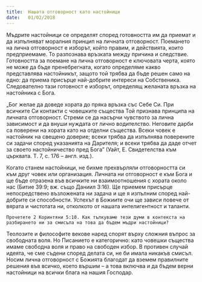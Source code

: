 ```yaml
---
title:  Нашата отговорност като настойници
date:   01/02/2018
---
```


Мъдрите настойници се определят според готовността им да приемат и да изпълняват моралния принцип на личната отговорност. Поемането на лична отговорност е изборът, който правим, и действията, които предприемаме. То разпознава връзката между причина и следствие. Готовността за поемане на лична отговорност е ключовата черта, която не може да бъде пренебрегната, когато определяме какво представлява настойникът, защото той трябва да бъде решен само на едно: да приема присърце най-добрите интереси на Собственика. Следователно тази готовност е изборът, определящ желаната връзка на настойника с Бога.

„Бог желае да доведе хората до пряка връзка със Себе Си. При всичките Си контакти с човешките същества Той признава принципа на личната отговорност. Стреми се да насърчи чувството за лична зависимост и да внуши нуждата от лично водителство. Неговите дарби са поверени на хората като на отделни същества. Всеки човек е настойник на свещено доверие; всеки трябва да изпълнява поверените си задачи според указанията на Дарителя; и всеки трябва да даде отчет за своето настойничество пред Бога” (Уайт, Е. Свидетелства към църквата. Т. 7, с. 176 – англ. изд.).

Когато станем настойници, не бихме прехвърляли отговорността си към друг човек или организация. Личната ни отговорност е към Бога и ще бъде отразена във всичките ни взаимоотношения с хората около нас (Битие 39:9; вж. също Даниил 3:16). Ще приемем присърце непосредствено възложената ни задача и ще я изпълним според най-добрите си способности. Успехът в Божиите очи ще зависи повече от вярата и чистотата ни, отколкото от нашата интелигентност и таланти.

`Прочетете 2 Коринтяни 5:10. Как тълкуваме тези думи в контекста на разбирането ни за смисъла на това да бъдем мъдри настойници?`

Теолозите и философите векове наред спорят върху сложния въпрос за свободната воля. Но Писанието е категорично: като човешки същества имаме свободна воля и право на свободен избор. В противен случай идеята, че сме съдени според делата си, не би имала никакъв смисъл. Носим лична отговорност с Божията благодат да вземем правилните решения във всичко, което вършим – а това включва и да бъдем верни настойници на всички блага на нашия Господар.